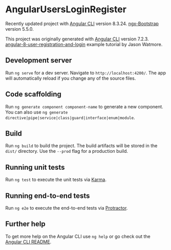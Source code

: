 # AngularUsersLoginRegister

Recently updated project with 
[Angular CLI](https://github.com/angular/angular-cli) version 8.3.24.
[ngx-Bootstrap](https://valor-software.com/ngx-bootstrap/#/) version 5.5.0.

This project was originally generated with [Angular CLI](https://github.com/angular/angular-cli) version 7.2.3.
[angular-8-user-registration-and-login](https://jasonwatmore.com/post/2019/06/10/angular-8-user-registration-and-login-example-tutorial) example tutorial by Jason Watmore.

## Development server

Run `ng serve` for a dev server. Navigate to `http://localhost:4200/`. The app will automatically reload if you change any of the source files.

## Code scaffolding

Run `ng generate component component-name` to generate a new component. You can also use `ng generate directive|pipe|service|class|guard|interface|enum|module`.

## Build

Run `ng build` to build the project. The build artifacts will be stored in the `dist/` directory. Use the `--prod` flag for a production build.

## Running unit tests

Run `ng test` to execute the unit tests via [Karma](https://karma-runner.github.io).

## Running end-to-end tests

Run `ng e2e` to execute the end-to-end tests via [Protractor](http://www.protractortest.org/).

## Further help

To get more help on the Angular CLI use `ng help` or go check out the [Angular CLI README](https://github.com/angular/angular-cli/blob/master/README.md).
